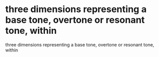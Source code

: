 # three dimensions representing a base tone, overtone or resonant tone, within

three dimensions representing a base tone, overtone or resonant tone, within